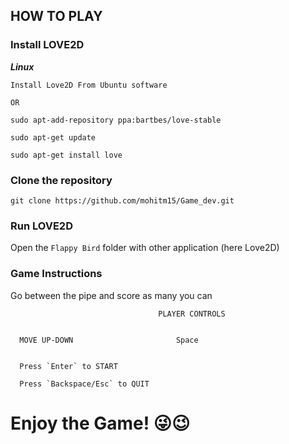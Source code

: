 ## HOW TO PLAY 

### Install LOVE2D 

***Linux***

`Install Love2D From Ubuntu software `

    OR

`sudo apt-add-repository ppa:bartbes/love-stable`

`sudo apt-get update`

`sudo apt-get install love`

### Clone the repository

`git clone https://github.com/mohitm15/Game_dev.git`

### Run LOVE2D

Open the `Flappy Bird` folder with other application (here Love2D)
 
### Game Instructions

Go between the pipe and score as many you can
    

                                     PLAYER CONTROLS


      MOVE UP-DOWN                       Space

       
      Press `Enter` to START
      
      Press `Backspace/Esc` to QUIT




# Enjoy the Game! :stuck_out_tongue_winking_eye::wink:

